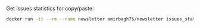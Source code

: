 Get issues statistics for copy/paste:    
```bash
docker run -it --rm --name newsletter amirbagh75/newsletter issues_statistics.php
```
